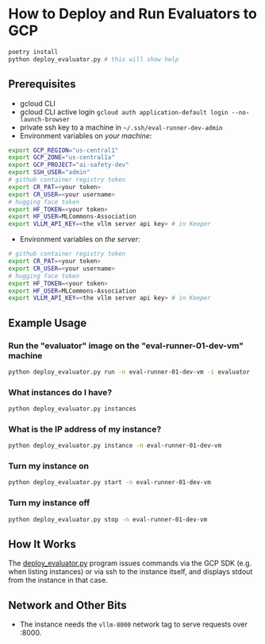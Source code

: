 # How to Deploy and Run Evaluators to GCP

```bash
poetry install
python deploy_evaluator.py # this will show help
```

## Prerequisites

* gcloud CLI
* gcloud CLI active login `gcloud auth application-default login --no-launch-browser`
* private ssh key to a machine in `~/.ssh/eval-runner-dev-admin`
* Environment variables on *your machine*:


```bash
export GCP_REGION="us-central1"
export GCP_ZONE="us-central1a"
export GCP_PROJECT="ai-safety-dev"
export SSH_USER="admin"
# github container registry token
export CR_PAT=<your token>
export CR_USER=<your username>
# hugging face token
export HF_TOKEN=<your token>
export HF_USER=MLCommons-Association
export VLLM_API_KEY=<the vllm server api key> # in Keeper
```

* Environment variables on *the server*:

```bash
# github container registry token
export CR_PAT=<your token>
export CR_USER=<your username>
# hugging face token
export HF_TOKEN=<your token>
export HF_USER=MLCommons-Association
export VLLM_API_KEY=<the vllm server api key> # in Keeper
```


## Example Usage

### Run the "evaluator" image on the "eval-runner-01-dev-vm" machine

```bash
python deploy_evaluator.py run -n eval-runner-01-dev-vm -i evaluator
```

### What instances do I have?

```bash
python deploy_evaluator.py instances
```

### What is the IP address of my instance?

```bash
python deploy_evaluator.py instance -n eval-runner-01-dev-vm
```

### Turn my instance on

```bash
python deploy_evaluator.py start -n eval-runner-01-dev-vm
```


### Turn my instance off

```bash
python deploy_evaluator.py stop -n eval-runner-01-dev-vm
```

## How It Works

The [deploy_evaluator.py](./deploy_evaluator.py) program issues commands via the GCP
SDK (e.g. when listing instances) or via ssh to the instance itself, and displays
stdout from the instance in that case.

## Network and Other Bits

* The instance needs the `vllm-8000` network tag to serve requests over :8000.
